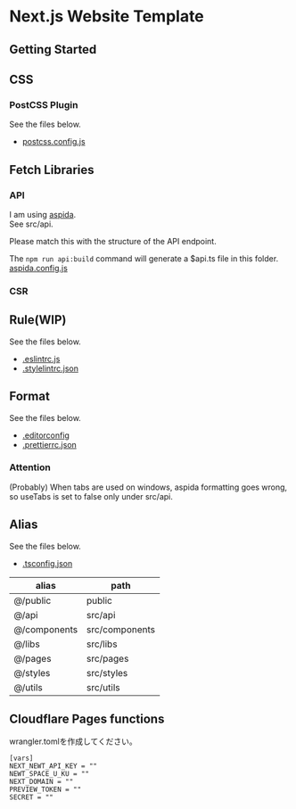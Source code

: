 # Next.js Website Template


## Getting Started

## CSS

### PostCSS Plugin

See the files below.

- [postcss.config.js](./postcss.config.js)

## Fetch Libraries

### API

I am using [aspida](https://github.com/aspida/aspida).  
See src/api.

Please match this with the structure of the API endpoint.

The `npm run api:build` command will generate a $api.ts file in this folder.  
[aspida.config.js](./aspida.config.js)

### CSR



## Rule(WIP)

See the files below.

- [.eslintrc.js](./.eslintrc.js)
- [.stylelintrc.json](./.stylelintrc.json)

## Format

See the files below.

- [.editorconfig](./.editorconfig)
- [.prettierrc.json](./.prettierrc.json)

### Attention

(Probably) When tabs are used on windows, aspida formatting goes wrong, so useTabs is set to false only under src/api.

## Alias

See the files below.

- [.tsconfig.json](./.tsconfig.json)

| alias | path |
| --- | --- |
| @/public | public |
| @/api | src/api |
| @/components | src/components |
| @/libs | src/libs |
| @/pages | src/pages |
| @/styles | src/styles |
| @/utils | src/utils |

## Cloudflare Pages functions

wrangler.tomlを作成してください。

```
[vars]
NEXT_NEWT_API_KEY = ""
NEWT_SPACE_U_KU = ""
NEXT_DOMAIN = ""
PREVIEW_TOKEN = ""
SECRET = ""
```
